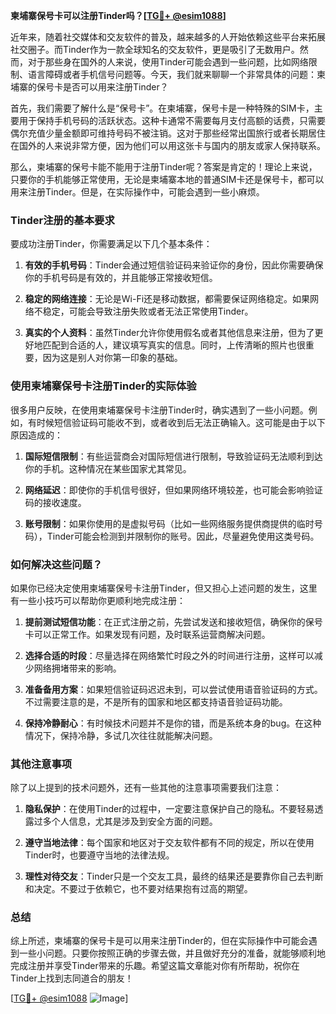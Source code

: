 **柬埔寨保号卡可以注册Tinder吗？[[TG💪+ @esim1088](https://t.me/s/esim1088)]**

近年来，随着社交媒体和交友软件的普及，越来越多的人开始依赖这些平台来拓展社交圈子。而Tinder作为一款全球知名的交友软件，更是吸引了无数用户。然而，对于那些身在国外的人来说，使用Tinder可能会遇到一些问题，比如网络限制、语言障碍或者手机信号问题等。今天，我们就来聊聊一个非常具体的问题：柬埔寨的保号卡是否可以用来注册Tinder？

首先，我们需要了解什么是“保号卡”。在柬埔寨，保号卡是一种特殊的SIM卡，主要用于保持手机号码的活跃状态。这种卡通常不需要每月支付高额的话费，只需要偶尔充值少量金额即可维持号码不被注销。这对于那些经常出国旅行或者长期居住在国外的人来说非常方便，因为他们可以用这张卡与国内的朋友或家人保持联系。

那么，柬埔寨的保号卡能不能用于注册Tinder呢？答案是肯定的！理论上来说，只要你的手机能够正常使用，无论是柬埔寨本地的普通SIM卡还是保号卡，都可以用来注册Tinder。但是，在实际操作中，可能会遇到一些小麻烦。

### Tinder注册的基本要求

要成功注册Tinder，你需要满足以下几个基本条件：

1. **有效的手机号码**：Tinder会通过短信验证码来验证你的身份，因此你需要确保你的手机号码是有效的，并且能够正常接收短信。
   
2. **稳定的网络连接**：无论是Wi-Fi还是移动数据，都需要保证网络稳定。如果网络不稳定，可能会导致注册失败或者无法正常使用Tinder。

3. **真实的个人资料**：虽然Tinder允许你使用假名或者其他信息来注册，但为了更好地匹配到合适的人，建议填写真实的信息。同时，上传清晰的照片也很重要，因为这是别人对你第一印象的基础。

### 使用柬埔寨保号卡注册Tinder的实际体验

很多用户反映，在使用柬埔寨保号卡注册Tinder时，确实遇到了一些小问题。例如，有时候短信验证码可能收不到，或者收到后无法正确输入。这可能是由于以下原因造成的：

1. **国际短信限制**：有些运营商会对国际短信进行限制，导致验证码无法顺利到达你的手机。这种情况在某些国家尤其常见。

2. **网络延迟**：即使你的手机信号很好，但如果网络环境较差，也可能会影响验证码的接收速度。

3. **账号限制**：如果你使用的是虚拟号码（比如一些网络服务提供商提供的临时号码），Tinder可能会检测到并限制你的账号。因此，尽量避免使用这类号码。

### 如何解决这些问题？

如果你已经决定使用柬埔寨保号卡注册Tinder，但又担心上述问题的发生，这里有一些小技巧可以帮助你更顺利地完成注册：

1. **提前测试短信功能**：在正式注册之前，先尝试发送和接收短信，确保你的保号卡可以正常工作。如果发现有问题，及时联系运营商解决问题。

2. **选择合适的时段**：尽量选择在网络繁忙时段之外的时间进行注册，这样可以减少网络拥堵带来的影响。

3. **准备备用方案**：如果短信验证码迟迟未到，可以尝试使用语音验证码的方式。不过需要注意的是，不是所有的国家和地区都支持语音验证码功能。

4. **保持冷静耐心**：有时候技术问题并不是你的错，而是系统本身的bug。在这种情况下，保持冷静，多试几次往往就能解决问题。

### 其他注意事项

除了以上提到的技术问题外，还有一些其他的注意事项需要我们注意：

1. **隐私保护**：在使用Tinder的过程中，一定要注意保护自己的隐私。不要轻易透露过多个人信息，尤其是涉及到安全方面的问题。

2. **遵守当地法律**：每个国家和地区对于交友软件都有不同的规定，所以在使用Tinder时，也要遵守当地的法律法规。

3. **理性对待交友**：Tinder只是一个交友工具，最终的结果还是要靠你自己去判断和决定。不要过于依赖它，也不要对结果抱有过高的期望。

### 总结

综上所述，柬埔寨的保号卡是可以用来注册Tinder的，但在实际操作中可能会遇到一些小问题。只要你按照正确的步骤去做，并且做好充分的准备，就能够顺利地完成注册并享受Tinder带来的乐趣。希望这篇文章能对你有所帮助，祝你在Tinder上找到志同道合的朋友！

[[TG💪+ @esim1088](https://t.me/s/esim1088) ![Image](https://i.postimg.cc/4NQfJmqS/Snipaste-2025-05-13-00-14-12.png)]